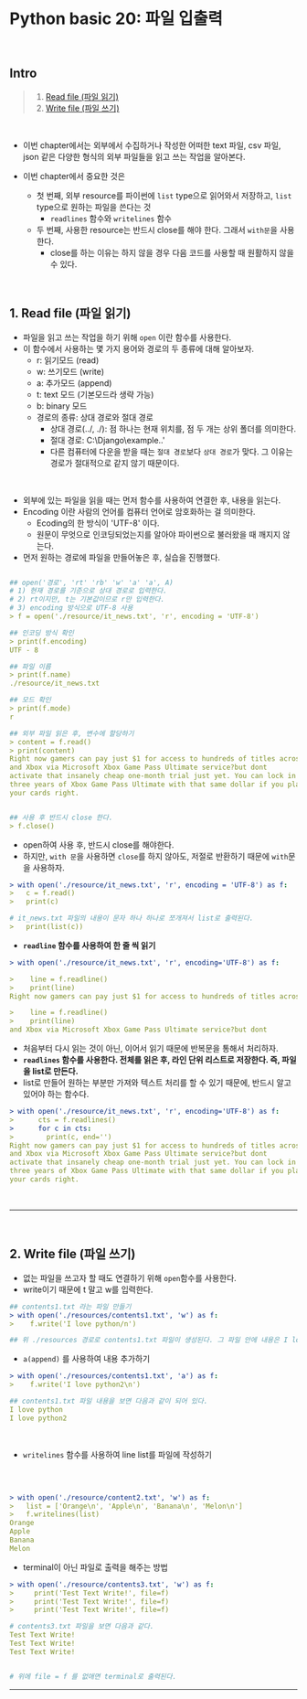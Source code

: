 # Python basic 20: 파일 입출력

<br>

## Intro

> 1. [Read file (파일 읽기)]()
> 2. [Write file (파일 쓰기)]()

<br>

- 이번 chapter에서는 외부에서 수집하거나 작성한 어떠한 text 파일, csv 파일, json 같은 다양한 형식의 외부 파일들을 읽고 쓰는 작업을 알아본다.

- 이번 chapter에서 중요한 것은
  - 첫 번째, 외부 resource를 파이썬에 `list` type으로 읽어와서 저장하고, `list` type으로 원하는 파일을 쓴다는 것
    - `readlines` 함수와 `writelines` 함수
  - 두 번째, 사용한 resource는 반드시 close를 해야 한다. 그래서 `with문`을 사용한다.
    - close를 하는 이유는 하지 않을 경우 다음 코드를 사용할 때 원활하지 않을 수 있다.

<br>

## 1. Read file (파일 읽기)

- 파일을 읽고 쓰는 작업을 하기 위해 `open` 이란 함수를 사용한다.
- 이 함수에서 사용하는 몇 가지 용어와 경로의 두 종류에 대해 알아보자.
  - r: 읽기모드 (read)
  - w: 쓰기모드 (write)
  - a: 추가모드 (append)
  - t: text 모드 (기본모드라 생략 가능)
  - b: binary 모드
  - 경로의 종류: 상대 경로와 절대 경로
    - 상대 경로(../, ./): 점 하나는 현재 위치를, 점 두 개는 상위 폴더를 의미한다.
    - 절대 경로: C:\Django\example..'
    - 다른 컴퓨터에 다운을 받을 때는 `절대 경로`보다 `상대 경로`가 맞다. 그 이유는 경로가 절대적으로 같지 않기 때문이다.

<br>

- 외부에 있는 파일을 읽을 때는 먼저 함수를 사용하여 연결한 후, 내용을 읽는다.
- Encoding 이란 사람의 언어를 컴퓨터 언어로 암호화하는 걸 의미한다.
  - Ecoding의 한 방식이 'UTF-8' 이다.
  - 원문이 무엇으로 인코딩되었는지를 알아야 파이썬으로 불러왔을 때 깨지지 않는다.
- 먼저 원하는 경로에 파일을 만들어놓은 후, 실습을 진행했다.

```yml

## open('경로', 'rt' 'rb' 'w' 'a' 'a', A)
# 1) 현재 경로를 기준으로 상대 경로로 입력한다.
# 2) rt이지만, t는 기본값이므로 r만 입력한다.
# 3) encoding 방식으로 UTF-8 사용
> f = open('./resource/it_news.txt', 'r', encoding = 'UTF-8')

## 인코딩 방식 확인
> print(f.encoding)
UTF - 8

## 파일 이름
> print(f.name)
./resource/it_news.txt

## 모드 확인
> print(f.mode)
r

## 외부 파일 읽은 후, 변수에 할당하기
> content = f.read()
> print(content)
Right now gamers can pay just $1 for access to hundreds of titles across PC
and Xbox via Microsoft Xbox Game Pass Ultimate service?but dont
activate that insanely cheap one-month trial just yet. You can lock in up to
three years of Xbox Game Pass Ultimate with that same dollar if you play
your cards right.


## 사용 후 반드시 close 한다.
> f.close()
```

- open하여 사용 후, 반드시 close를 해야한다.
- 하지만, `with 문`을 사용하면 `close`를 하지 않아도, 저절로 반환하기 때문에 `with`문을 사용하자.

```yml
> with open('./resource/it_news.txt', 'r', encoding = 'UTF-8') as f:
>   c = f.read()
>   print(c)

# it_news.txt 파일의 내용이 문자 하나 하나로 쪼개져서 list로 출력된다.
>   print(list(c))

```

- **`readline` 함수를 사용하여 한 줄 씩 읽기**

```yml
> with open('./resource/it_news.txt', 'r', encoding='UTF-8') as f:

>    line = f.readline()
>    print(line)
Right now gamers can pay just $1 for access to hundreds of titles across PC

>    line = f.readline()
>    print(line)
and Xbox via Microsoft Xbox Game Pass Ultimate service?but dont
```

- 처음부터 다시 읽는 것이 아닌, 이어서 읽기 때문에 반복문을 통해서 처리하자.
- **`readlines` 함수를 사용한다. 전체를 읽은 후, 라인 단위 리스트로 저장한다. 즉, 파일을 list로 만든다.**
- list로 만들어 원하는 부분만 가져와 텍스트 처리를 할 수 있기 때문에, 반드시 알고 있어야 하는 함수다.

```yml
> with open('./resource/it_news.txt', 'r', encoding='UTF-8') as f:
>      cts = f.readlines()
>      for c in cts:
>        print(c, end='')
Right now gamers can pay just $1 for access to hundreds of titles across PC
and Xbox via Microsoft Xbox Game Pass Ultimate service?but dont
activate that insanely cheap one-month trial just yet. You can lock in up to
three years of Xbox Game Pass Ultimate with that same dollar if you play
your cards right.

```

<br>

---

<br>

## 2. Write file (파일 쓰기)

- 없는 파일을 쓰고자 할 때도 연결하기 위해 `open`함수를 사용한다.
- write이기 때문에 t 말고 w를 입력한다.

```yml
## contents1.txt 라는 파일 만들기
> with open('./resources/contents1.txt', 'w') as f:
>    f.write('I love python/n')

## 위 ./resources 경로로 contents1.txt 파일이 생성된다. 그 파일 안에 내용은 I love python이 있다.
```

- `a(append)` 를 사용하여 내용 추가하기

```yml
> with open('./resources/contents1.txt', 'a') as f:
>    f.write('I love python2\n')

## contents1.txt 파일 내용을 보면 다음과 같이 되어 있다.
I love python
I love python2

```

<br>

- `writelines` 함수를 사용하여 line list를 파일에 작성하기

<br>

```yml

> with open('./resource/content2.txt', 'w') as f:
>   list = ['Orange\n', 'Apple\n', 'Banana\n', 'Melon\n']
>   f.writelines(list)
Orange
Apple
Banana
Melon
```

- terminal이 아닌 파일로 출력을 해주는 방법

```yml
> with open('./resource/contents3.txt', 'w') as f:
>     print('Test Text Write!', file=f)
>     print('Test Text Write!', file=f)
>     print('Test Text Write!', file=f)

# contents3.txt 파일을 보면 다음과 같다.
Test Text Write!
Test Text Write!
Test Text Write!


# 위에 file = f 를 없애면 terminal로 출력된다.
```

---

<br>
